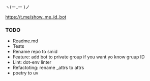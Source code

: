 ヽ(ー_ー )ノ

https://t.me/show_me_id_bot

### TODO
- Readme.md
- Tests
- Rename repo to smid 
- Feature: add bot to private group if you want yo know gruup ID
- Lint: dot-env linter
- Refactoting: rename _attrs to attrs
- poetry to uv